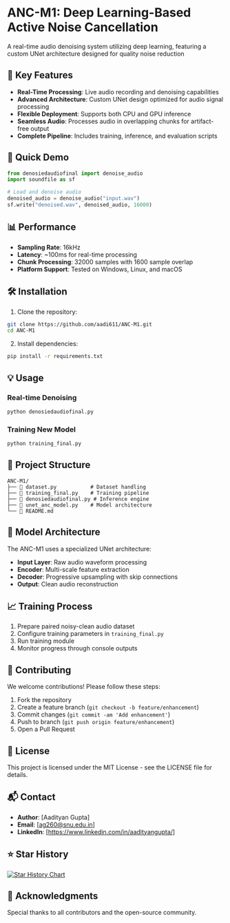 # ANC-M1: Deep Learning-Based Active Noise Cancellation



A real-time audio denoising system utilizing deep learning, featuring a custom UNet architecture designed for quality noise reduction

## 🌟 Key Features

- **Real-Time Processing**: Live audio recording and denoising capabilities
- **Advanced Architecture**: Custom UNet design optimized for audio signal processing
- **Flexible Deployment**: Supports both CPU and GPU inference
- **Seamless Audio**: Processes audio in overlapping chunks for artifact-free output
- **Complete Pipeline**: Includes training, inference, and evaluation scripts

## 🚀 Quick Demo

```python
from denosiedaudiofinal import denoise_audio
import soundfile as sf

# Load and denoise audio
denoised_audio = denoise_audio("input.wav")
sf.write("denoised.wav", denoised_audio, 16000)
```

## 📊 Performance

- **Sampling Rate**: 16kHz
- **Latency**: ~100ms for real-time processing
- **Chunk Processing**: 32000 samples with 1600 sample overlap
- **Platform Support**: Tested on Windows, Linux, and macOS

## 🛠️ Installation

1. Clone the repository:
```bash
git clone https://github.com/aadi611/ANC-M1.git
cd ANC-M1
```

2. Install dependencies:
```bash
pip install -r requirements.txt
```

## 💡 Usage

### Real-time Denoising
```bash
python denosiedaudiofinal.py
```

### Training New Model
```bash
python training_final.py
```

## 📁 Project Structure

```
ANC-M1/
├── 📜 dataset.py           # Dataset handling
├── 🎯 training_final.py    # Training pipeline
├── 🎤 denosiedaudiofinal.py # Inference engine
├── 🧠 unet_anc_model.py    # Model architecture
└── 📖 README.md
```

## 🔧 Model Architecture

The ANC-M1 uses a specialized UNet architecture:

- **Input Layer**: Raw audio waveform processing
- **Encoder**: Multi-scale feature extraction
- **Decoder**: Progressive upsampling with skip connections
- **Output**: Clean audio reconstruction

## 📈 Training Process

1. Prepare paired noisy-clean audio dataset
2. Configure training parameters in `training_final.py`
3. Run training module
4. Monitor progress through console outputs

## 🤝 Contributing

We welcome contributions! Please follow these steps:

1. Fork the repository
2. Create a feature branch (`git checkout -b feature/enhancement`)
3. Commit changes (`git commit -am 'Add enhancement'`)
4. Push to branch (`git push origin feature/enhancement`)
5. Open a Pull Request

## 📄 License

This project is licensed under the MIT License - see the LICENSE file for details.

## 📬 Contact

- **Author**: [Aadityan Gupta]
- **Email**: [ag260@snu.edu.in]
- **LinkedIn**: [https://www.linkedin.com/in/aadityangupta/]

## ⭐ Star History

[![Star History Chart](https://api.star-history.com/svg?repos=aadi611/ANC-M1&type=Date)](https://star-history.com/#aadi611/ANC-M1&Date)

## 🙏 Acknowledgments

Special thanks to all contributors and the open-source community.
